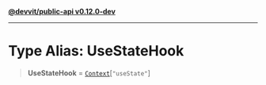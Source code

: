 [**@devvit/public-api v0.12.0-dev**](../README.md)

---

# Type Alias: UseStateHook

> **UseStateHook** = [`Context`](Context.md)\[`"useState"`\]
